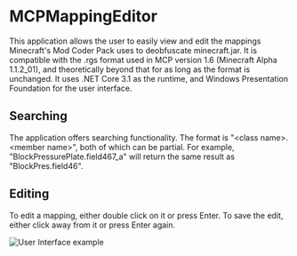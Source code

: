# MCPMappingEditor

This application allows the user to easily view and edit the mappings Minecraft's Mod Coder Pack uses to deobfuscate minecraft.jar. It is compatible with the .rgs format used in MCP version 1.6 (Minecraft Alpha 1.1.2_01), and theoretically beyond that for as long as the format is unchanged. It uses .NET Core 3.1 as the runtime, and Windows Presentation Foundation for the user interface.

## Searching
The application offers searching functionality. The format is "\<class name\>.\<member name\>", both of which can be partial. For example, "BlockPressurePlate.field467_a" will return the same result as "BlockPres.field46".

## Editing
To edit a mapping, either double click on it or press Enter. To save the edit, either click away from it or press Enter again.

![User Interface example](https://i.imgur.com/c35wWJ2.png)
